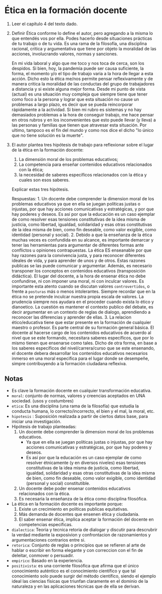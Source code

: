 # Ética en la formación docente

1. Leer el capítulo 4 del texto dado.
2. Definir Ética conforme lo define el autor, pero agregando a la misma lo que entendés vos por ella. Podes hacerlo desde situaciones prácticas de tu trabajo o de tu vida.
    Es una rama de la filosofía, una disciplina racional, critica y argumentativa que tiene por objeto la moralidad de 
    las acciones, involucrando valores, normas y sanciones.
     
    En mi vida laboral y algo que me toco y nos toca de cerca, son los despidos. Si bien, hoy, la pandemia puede ser causa
    suficiente, la forma, el momento y/o el tipo de trabajo varia a la hora de llegar a esta acción.
    Dicho esto la ética me/nos permite pensar reflexivamente y de manera critica la moralidad de las conductas del grupo de trabajadores 
    a distancia y si existe alguna mejor forma. Desde mi punto de vista (actual) es una situación muy compleja que siempre 
    tiene que tener como foco a la persona y lograr que esta situación no cause un problemas a largo plazo, es decir que se pueda
    reincorporar rápidamente a la actividad. Si bien mi rubro es sistemas y no hay demasiados problemas a la hora de conseguir
    trabajo, me hace pensar en otros rubros y en los inconvenientes que esto puede llevar (y lleva) a las personas y familias
    que tienen que atravesar esta situación. Por ultimo, tampoco es el fin del mundo y como nos dice el dicho 
    "lo único que no tiene solución es la muerte".
    
3. El autor plantea tres hipótesis de trabajo para reflexionar sobre el lugar de la ética en la formación docente:
    1. La dimensión moral de los problemas educativos;
    2. La competencia para enseñar contenidos educativos relacionados con la ética;
    3. la necesidad de saberes específicos relacionados con la ética y cuales son esos saberes.

    Explicar estas tres hipótesis.
   
    Respuestas: 
        1. Un docente debe comprender la dimension moral de los problemas educativos ya que en ella se juegan políticas justas o injustas, 
                por que hay acciones comunicativas y estratégicas, y por que hay poderes y deseos. 
                Es así por que la educación es un caso ejemplar de como resolver esas tensiones constitutivas de la idea misma de 
                justicia, como libertad, igualdad, solidaridad y esas otras constitutivas de la idea misma de bien, como fin deseable, 
                como valor exigible, como identidad (personal y social).
        2. Debido a que la enseñanza de la ética muchas veces es confundida en su alcance, es importante demarcar y tener las herramientas
            para argumentar de diferentes formas ante conflictos u opiniones contrapuestas. 
            La ética ES enseanable por que hay razones para la convivencia justa, y para reconocer diferentes ideales de vida, y
            para aprender de unos y de otros. Estas razones publicas se las puede comunicar y argumentar.
            Además, es necesario transponer los conceptos en contenidos educativos (transposición didáctica). 
            El lugar del docente, a la hora de ensenar ética no debe confundirse, ni con imponer una moral, ni con inculcar valores.
            Es importante esta atento cuando se discutan valores `controvertidos`, o frente a `posturas` más o menos intolerantes.
            Siempre recordar que en la ética no se pretende inculcar nuestra propia escala de valores. La prudencia siempre nos ayudara
            en el proceder cuando exista lo ético y dianoetico.
            La cuestión es mantener el contexto publico del debate, es decir argumentar en un contexto de reglas de dialogo, aprendiendo
            a reconocer las diferencias y aprender de ellas.
        3. La relacion ético/educativa tiene que estar presente en la formación de cualquier maestro o profesor. Es parte central de su 
            formación general básica. 
            El docente al hacerse cargo de los contenidos educativos de acuerdo al nivel que se este formando, necesitara saberes 
            específicos, que por lo mismo tienen que ensenarse como tales.
            Dicho de otra forma, en base a los saberes específicos del nivel/carrera/curso que se este ensenando, el docente debera desarrollar
            los contenidos educativos necesarios inmerso en una moral especifica para el lugar donde se desempeñe, simpre contribuyendo 
            a la formación ciudadana reflexiva.           
    
          
## Notas

* Es clave la formación docente en cualquier transformación  educativa.
* `moral`: conjunto de normas, valores y creencias aceptados en UNA sociedad. (usos y costumbres)
* `etica`: Es una disciplina (una rama de la filosofía) que estudia la conducta humana, lo correcto/incorrecto, 
    el bien y el mal, la moral, etc.  
* `hipotesis` : Suposición realizada a partir de ciertos datos base, para iniciar una investigación.     
* Hipótesis de trabajo planteadas:
    1. Un docente debe comprender la dimension moral de los problemas educativos.
        * Ya que en ella se juegan políticas justas o injustas, por que hay acciones comunicativas y estratégicas,
            por que hay poderes y deseos.
        * Es así por que la educación es un caso ejemplar de como resolver étnicamente (y en diversos niveles)
            esas tensiones constitutivas de la idea misma de justicia, como libertad, igualdad, solidaridad y esas otras
            constitutivas de la idea misma de bien, como fin deseable, como valor exigible, como identidad (personal y social) 
            constitutible.       
    2. Un docente debe poder ensenar contenidos educativos relacionados con la ética.
    3. Es necesaria la enseñanza de la ética como disciplina filosófica.
* La ética en la formación docente es importante porque:
    1. Existe un crecimiento en políticas publicas equitativas.
    2. Más demanda de docentes que ensenen ética y ciudadanía.
    3. El saber ensenar ética, implica aceptar la formación del docente en competencias especificas.
* `dialectica`: Teoria y tecnica retoria de dialogar y discutir para descrubrir la verdad mediante la exposivion y 
    confrontacion de razonamientos y argumentaciones contrarios entre si.
* `retorica`: Conjunto de reglas o principios que se refieren al arte de hablar o escribir en forma elegante
    y con correccion con el fin de deleitar, conmover o persuadir.
* `empirico`: Basado en la experiencia.
* `positivista`:  es una corriente filosófica que afirma que el único conocimiento auténtico es el conocimiento 
    científico y que tal conocimiento solo puede surgir del método científico, siendo el ejemplo ideal las 
    ciencias físicas que triunfan claramente en el dominio de la naturaleza y en las aplicaciones técnicas que de 
    ella se derivan.    
                     